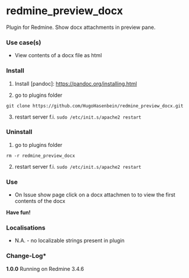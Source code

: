 # redmine_preview_docx

Plugin for Redmine. Show docx attachments in preview pane. 


### Use case(s)

* View contents of a docx file as html

### Install

1. Install [pandoc]: https://pandoc.org/installing.html 

2. go to plugins folder

`git clone https://github.com/HugoHasenbein/redmine_preview_docx.git`

3. restart server f.i.  `sudo /etc/init.s/apache2 restart`

### Uninstall

1. go to plugins folder

`rm -r redmine_preview_docx`

2. restart server f.i.  `sudo /etc/init.s/apache2 restart`

### Use

* On Issue show page click on a docx attachmen to to view the first contents of the docx 

**Have fun!**

### Localisations

* N.A. - no localizable strings present in plugin

### Change-Log* 

**1.0.0** Running on Redmine 3.4.6
